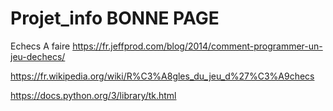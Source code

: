 # Projet_info BONNE PAGE
Echecs
 A faire
https://fr.jeffprod.com/blog/2014/comment-programmer-un-jeu-dechecs/

https://fr.wikipedia.org/wiki/R%C3%A8gles_du_jeu_d%27%C3%A9checs

https://docs.python.org/3/library/tk.html
